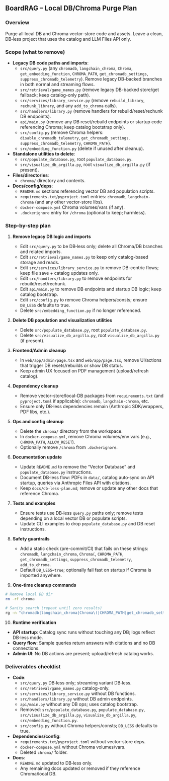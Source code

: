 ## BoardRAG – Local DB/Chroma Purge Plan

### Overview
Purge all local DB and Chroma vector-store code and assets. Leave a clean, DB‑less project that uses the catalog and LLM Files API only.

### Scope (what to remove)
- **Legacy DB code paths and imports**:
  - `src/query.py` (any `chromadb`, `langchain_chroma`, `Chroma`, `get_embedding_function`, `CHROMA_PATH`, `get_chromadb_settings`, `suppress_chromadb_telemetry`). Remove legacy DB-backed branches in both normal and streaming flows.
  - `src/retrieval/game_names.py` (remove legacy DB-backed store/get fallback; keep catalog-only path).
  - `src/services/library_service.py` (remove `rebuild_library`, `rechunk_library`, and any `add_to_chroma` calls).
  - `src/handlers/library.py` (remove handlers for rebuild/reset/rechunk DB endpoints).
  - `api/main.py` (remove any DB reset/rebuild endpoints or startup code referencing Chroma; keep catalog bootstrap only).
  - `src/config.py` (remove Chroma helpers: `disable_chromadb_telemetry`, `get_chromadb_settings`, `suppress_chromadb_telemetry`, `CHROMA_PATH`).
  - `src/embedding_function.py` (delete if unused after cleanup).
- **Standalone utilities to delete**:
  - `src/populate_database.py`, root `populate_database.py`.
  - `src/visualize_db_argilla.py`, root `visualize_db_argilla.py` (if present).
- **Files/directories**:
  - `chroma/` directory and contents.
- **Docs/config/deps**:
  - `README.md` sections referencing vector DB and population scripts.
  - `requirements.txt`/`pyproject.toml` entries: `chromadb`, `langchain-chroma` (and any other vector-store libs).
  - `docker-compose.yml` Chroma volumes/vars (if any).
  - `.dockerignore` entry for `/chroma` (optional to keep; harmless).

### Step-by-step plan
1) **Remove legacy DB logic and imports**
   - Edit `src/query.py` to be DB‑less only; delete all Chroma/DB branches and related imports.
   - Edit `src/retrieval/game_names.py` to keep only catalog-based storage and reads.
   - Edit `src/services/library_service.py` to remove DB-centric flows; keep file save + catalog updates only.
   - Edit `src/handlers/library.py` to remove endpoints for rebuild/reset/rechunk.
   - Edit `api/main.py` to remove DB endpoints and startup DB logic; keep catalog bootstrap.
   - Edit `src/config.py` to remove Chroma helpers/consts; ensure `DB_LESS` defaults to true.
   - Delete `src/embedding_function.py` if no longer referenced.

2) **Delete DB population and visualization utilities**
   - Delete `src/populate_database.py`, root `populate_database.py`.
   - Delete `src/visualize_db_argilla.py`, root `visualize_db_argilla.py` (if present).

3) **Frontend/Admin cleanup**
   - In `web/app/admin/page.tsx` and `web/app/page.tsx`, remove UI/actions that trigger DB resets/rebuilds or show DB status.
   - Keep admin UX focused on PDF management (upload/refresh catalog).

4) **Dependency cleanup**
   - Remove vector-store/local-DB packages from `requirements.txt` (and `pyproject.toml` if applicable): `chromadb`, `langchain-chroma`, etc.
   - Ensure only DB‑less dependencies remain (Anthropic SDK/wrappers, PDF libs, etc.).

5) **Ops and config cleanup**
   - Delete the `chroma/` directory from the workspace.
   - In `docker-compose.yml`, remove Chroma volumes/env vars (e.g., `CHROMA_PATH`, `ALLOW_RESET`).
   - Optionally remove `/chroma` from `.dockerignore`.

6) **Documentation update**
   - Update `README.md` to remove the “Vector Database” and `populate_database.py` instructions.
   - Document DB‑less flow: PDFs in `data/`, catalog auto‑sync on API startup, queries via Anthropic Files API with citations.
   - Keep `docs/db-less-plan.md`; remove or update any other docs that reference Chroma.

7) **Tests and examples**
   - Ensure tests use DB‑less `query.py` paths only; remove tests depending on a local vector DB or populate scripts.
   - Update CLI examples to drop `populate_database.py` and DB reset instructions.

8) **Safety guardrails**
   - Add a static check (pre-commit/CI) that fails on these strings: `chromadb`, `langchain_chroma`, `Chroma(`, `CHROMA_PATH`, `get_chromadb_settings`, `suppress_chromadb_telemetry`, `add_to_chroma`.
   - Default `DB_LESS=true`; optionally fail fast on startup if Chroma is imported anywhere.

9) **One-time cleanup commands**
```bash
# Remove local DB dir
rm -rf chroma

# Sanity search (repeat until zero results)
rg -n "chromadb|langchain_chroma|Chroma\(|CHROMA_PATH|get_chromadb_settings|suppress_chromadb_telemetry|add_to_chroma" .
```

10) **Runtime verification**
- **API startup**: Catalog sync runs without touching any DB; logs reflect DB‑less mode.
- **Query flow**: Sample queries return answers with citations and no DB connections.
- **Admin UI**: No DB actions are present; upload/refresh catalog works.

### Deliverables checklist
- **Code**:
  - `src/query.py` DB‑less only; streaming variant DB‑less.
  - `src/retrieval/game_names.py` catalog-only.
  - `src/services/library_service.py` without DB functions.
  - `src/handlers/library.py` without DB admin endpoints.
  - `api/main.py` without any DB ops; uses catalog bootstrap.
  - Removed: `src/populate_database.py`, `populate_database.py`, `src/visualize_db_argilla.py`, `visualize_db_argilla.py`, `src/embedding_function.py`.
  - `src/config.py` without Chroma helpers/consts; `DB_LESS` defaults to true.
- **Dependencies/config**:
  - `requirements.txt`/`pyproject.toml` without vector-store deps.
  - `docker-compose.yml` without Chroma volumes/vars.
  - Deleted `chroma/` folder.
- **Docs**:
  - `README.md` updated to DB‑less only.
  - Any remaining docs updated or removed if they reference Chroma/local DB.


